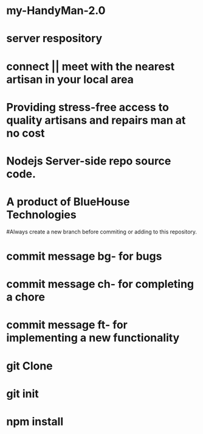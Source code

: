 # my-HandyMan-2.0
# server respository
# connect || meet with the nearest artisan in your local area
# Providing stress-free access to quality artisans and repairs man at no cost
# Nodejs Server-side repo source code.
# A product of BlueHouse Technologies



#Always create a new branch before commiting or adding to this repository.
# commit message bg- for bugs
# commit message ch- for completing a chore
# commit message ft- for implementing a new functionality


# git Clone 
# git init
# npm install
